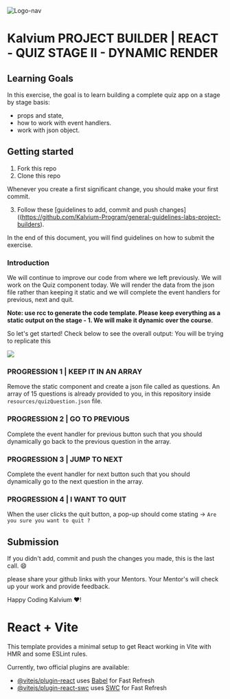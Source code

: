 
![Logo-nav](https://s3.ap-south-1.amazonaws.com/kalvi-education.github.io/front-end-web-development/Kalvium-Logo.png)

# Kalvium PROJECT BUILDER | REACT - QUIZ STAGE II - DYNAMIC RENDER

## Learning Goals

In this exercise, the goal is to learn building a complete quiz app on a stage by stage basis:

- props and state,
- how to work with event handlers.
- work with json object.

## Getting started

1. Fork this repo
2. Clone this repo

Whenever you create a first significant change, you should make your first commit.

3. Follow these [guidelines to add, commit and push changes]((https://github.com/Kalvium-Program/general-guidelines-labs-project-builders).

In the end of this document, you will find guidelines on how to submit the exercise.

### Introduction

We will continue to improve our code from where we left previously. We will work on the Quiz component today. We will render the data from the json file rather than keeping it 
static and we will complete the event handlers for previous, next and quit. 

**Note: use rcc to generate the code template. Please keep everything as a static output on the stage - 1. We will make it dynamic over the course**.  

So let's get started!
Check below to see the overall output: You will be trying to replicate this

![](https://s3.ap-south-1.amazonaws.com/kalvi-education.github.io/front-end-web-development/quiz-two-react.gif)

### PROGRESSION 1 | KEEP IT IN AN ARRAY
Remove the static component and create a json file called as questions. An array of 15 questions is already provided to you, in this repository inside `resources/quizQuestion.json` file.


### PROGRESSION 2 | GO TO PREVIOUS
Complete the event handler for previous button such that you should dynamically go back to the previous question in the array.

### PROGRESSION 3 | JUMP TO NEXT
Complete the event handler for next button such that you should dynamically go to the next question in the array.

### PROGRESSION 4 | I WANT TO QUIT
When the user clicks the quit button, a pop-up should come stating -> `Are you sure you want to quit ?`

## Submission

If you didn't add, commit and push the changes you made, this is the last call. :smile:

please share your github links with your Mentors. Your Mentor's will check up your work and provide feedback. 


Happy Coding Kalvium ❤️!



# React + Vite

This template provides a minimal setup to get React working in Vite with HMR and some ESLint rules.

Currently, two official plugins are available:

- [@vitejs/plugin-react](https://github.com/vitejs/vite-plugin-react/blob/main/packages/plugin-react/README.md) uses [Babel](https://babeljs.io/) for Fast Refresh
- [@vitejs/plugin-react-swc](https://github.com/vitejs/vite-plugin-react-swc) uses [SWC](https://swc.rs/) for Fast Refresh
